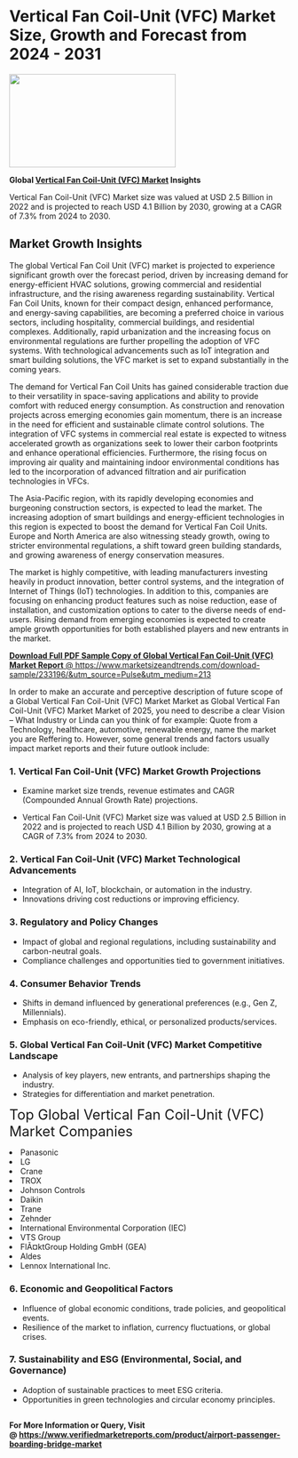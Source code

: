 <H1>Vertical Fan Coil-Unit (VFC) Market Size, Growth and Forecast from 2024 - 2031</H1><img class="aligncenter size-medium wp-image-584254" src="https://thirdeyenews.in/wp-content/uploads/2024/09/Global-Market-Research-300x168.jpeg" alt="" width="300" height="168" /><p><strong>Global&nbsp;<a href="https://www.marketsizeandtrends.com/download-sample/233196/&amp;utm_source=Pulse&amp;utm_medium=213">Vertical Fan Coil-Unit (VFC) Market</a> Insights</strong></p><p>Vertical Fan Coil-Unit (VFC) Market size was valued at USD 2.5 Billion in 2022 and is projected to reach USD 4.1 Billion by 2030, growing at a CAGR of 7.3% from 2024 to 2030.</p><p><h2>Market Growth Insights</h2> <p>The global Vertical Fan Coil Unit (VFC) market is projected to experience significant growth over the forecast period, driven by increasing demand for energy-efficient HVAC solutions, growing commercial and residential infrastructure, and the rising awareness regarding sustainability. Vertical Fan Coil Units, known for their compact design, enhanced performance, and energy-saving capabilities, are becoming a preferred choice in various sectors, including hospitality, commercial buildings, and residential complexes. Additionally, rapid urbanization and the increasing focus on environmental regulations are further propelling the adoption of VFC systems. With technological advancements such as IoT integration and smart building solutions, the VFC market is set to expand substantially in the coming years.</p> <p><a href="#"></a></p> <p>The demand for Vertical Fan Coil Units has gained considerable traction due to their versatility in space-saving applications and ability to provide comfort with reduced energy consumption. As construction and renovation projects across emerging economies gain momentum, there is an increase in the need for efficient and sustainable climate control solutions. The integration of VFC systems in commercial real estate is expected to witness accelerated growth as organizations seek to lower their carbon footprints and enhance operational efficiencies. Furthermore, the rising focus on improving air quality and maintaining indoor environmental conditions has led to the incorporation of advanced filtration and air purification technologies in VFCs.</p> <p>The Asia-Pacific region, with its rapidly developing economies and burgeoning construction sectors, is expected to lead the market. The increasing adoption of smart buildings and energy-efficient technologies in this region is expected to boost the demand for Vertical Fan Coil Units. Europe and North America are also witnessing steady growth, owing to stricter environmental regulations, a shift toward green building standards, and growing awareness of energy conservation measures.</p> <p>The market is highly competitive, with leading manufacturers investing heavily in product innovation, better control systems, and the integration of Internet of Things (IoT) technologies. In addition to this, companies are focusing on enhancing product features such as noise reduction, ease of installation, and customization options to cater to the diverse needs of end-users. Rising demand from emerging economies is expected to create ample growth opportunities for both established players and new entrants in the market.</p> <p><a href="#"></p><p><span class=""><strong>Download Full PDF Sample Copy of Global Vertical Fan Coil-Unit (VFC) Market Report</strong> @ <a href="https://www.marketsizeandtrends.com/download-sample/233196/&amp;utm_source=Pulse&amp;utm_medium=213" target="_blank">https://www.marketsizeandtrends.com/download-sample/233196/&amp;utm_source=Pulse&amp;utm_medium=213</a></span></p><p>In order to make an accurate and perceptive description of future scope of a Global&nbsp;Vertical Fan Coil-Unit (VFC) Market Market as Global&nbsp;Vertical Fan Coil-Unit (VFC) Market Market of 2025, you need to describe a clear Vision &ndash; What Industry or Linda can you think of for example: Quote from a Technology, healthcare, automotive, renewable energy, name the market you are Reffering to. However, some general trends and factors usually impact market reports and their future outlook include:</p><h3>1.&nbsp;<strong>Vertical Fan Coil-Unit (VFC) Market Growth Projections</strong></h3><ul><li>Examine market size trends, revenue estimates and CAGR (Compounded Annual Growth Rate) projections.</li><li><p>Vertical Fan Coil-Unit (VFC) Market size was valued at USD 2.5 Billion in 2022 and is projected to reach USD 4.1 Billion by 2030, growing at a CAGR of 7.3% from 2024 to 2030.</p></li></ul><h3>2.&nbsp;<strong>Vertical Fan Coil-Unit (VFC) Market Technological Advancements</strong></h3><ul><li>Integration of AI, IoT, blockchain, or automation in the industry.</li><li>Innovations driving cost reductions or improving efficiency.</li></ul><h3>3.&nbsp;<strong>Regulatory and Policy Changes</strong></h3><ul><li>Impact of global and regional regulations, including sustainability and carbon-neutral goals.</li><li>Compliance challenges and opportunities tied to government initiatives.</li></ul><h3>4.&nbsp;<strong>Consumer Behavior Trends</strong></h3><ul><li>Shifts in demand influenced by generational preferences (e.g., Gen Z, Millennials).</li><li>Emphasis on eco-friendly, ethical, or personalized products/services.</li></ul><h3>5.&nbsp;<strong>Global Vertical Fan Coil-Unit (VFC) Market Competitive Landscape</strong></h3><ul><li>Analysis of key players, new entrants, and partnerships shaping the industry.</li><li>Strategies for differentiation and market penetration.</li></ul><p data-pm-slice="1 1 []"><span style="color: inherit; font-family: inherit; font-size: 25px;">Top Global Vertical Fan Coil-Unit (VFC) Market Companies</span></p><div class="" data-test-id=""><p><li>Panasonic</li><li> LG</li><li> Crane</li><li> TROX</li><li> Johnson Controls</li><li> Daikin</li><li> Trane</li><li> Zehnder</li><li> International Environmental Corporation (IEC)</li><li> VTS Group</li><li> FlÃ¤ktGroup Holding GmbH (GEA)</li><li> Aldes</li><li> Lennox International Inc.</li></p></div><h3>6.&nbsp;<strong>Economic and Geopolitical Factors</strong></h3><ul><li>Influence of global economic conditions, trade policies, and geopolitical events.</li><li>Resilience of the market to inflation, currency fluctuations, or global crises.</li></ul><h3>7.&nbsp;<strong>Sustainability and ESG (Environmental, Social, and Governance)</strong></h3><ul><li>Adoption of sustainable practices to meet ESG criteria.</li><li>Opportunities in green technologies and circular economy principles.</li></ul><h2><strong style="font-size: 14px;">For More Information or Query, Visit @&nbsp;</strong><a style="background-color: #ffffff; font-size: 14px;" href="https://www.marketsizeandtrends.com/report/vertical-fan-coil-unit-vfc-market/" target="_blank">https://www.verifiedmarketreports.com/product/airport-passenger-boarding-bridge-market</a></h2>
